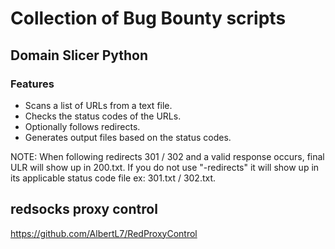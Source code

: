 # Collection of Bug Bounty scripts

## Domain Slicer Python

### Features 

- Scans a list of URLs from a text file.
- Checks the status codes of the URLs.
- Optionally follows redirects. 
- Generates output files based on the status codes.

NOTE: When following redirects 301 / 302 and a valid response occurs, final ULR will show up in 200.txt. If you do not use "-redirects" it will show up in its applicable status code file ex: 301.txt / 302.txt.

## redsocks proxy control
https://github.com/AlbertL7/RedProxyControl
